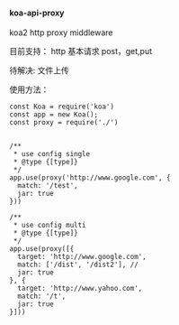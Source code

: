 #### koa-api-proxy

koa2 http proxy middleware

目前支持： http 基本请求 post，get,put

待解决: 文件上传

使用方法：

```
const Koa = require('koa')
const app = new Koa();
const proxy = require('./')


/**
 * use config single
 * @type {[type]}
 */
app.use(proxy('http://www.google.com', {
  match: '/test',
  jar: true
}))

/**
 * use config multi
 * @type {[type]}
 */
app.use(proxy([{
  target: 'http://www.google.com',
  match: ['/dist', '/dist2'], //
  jar: true
}, {
  target: 'http://www.yahoo.com',
  match: '/t',
  jar: true
}]))

```


